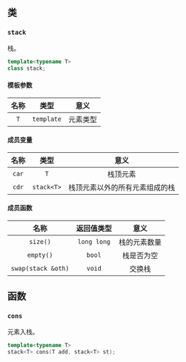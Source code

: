 ## 类

### `stack`

栈。

``` cpp
template<typename T>
class stack;
```

#### 模板参数

| 名称 | 类型 | 意义 |
| :--: | :--: | :--: |
| `T` | `template` | 元素类型 |

#### 成员变量

| 名称 | 类型 | 意义 |
| :--: | :--: | :--: |
| `car` | `T` | 栈顶元素 |
| `cdr` | `stack<T>` | 栈顶元素以外的所有元素组成的栈 |

#### 成员函数

| 名称 | 返回值类型 | 意义 |
| :--: | :--: | :--: |
| `size()` | `long long` | 栈的元素数量 |
| `empty()` | `bool` | 栈是否为空 |
| `swap(stack &oth)` | `void` | 交换栈 |

## 函数

### `cons`

元素入栈。

``` cpp
template<typename T>
stack<T> cons(T add, stack<T> st);
